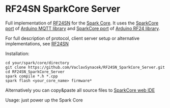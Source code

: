 RF24SN SparkCore Server
=======================


Full implementation of [RF24SN](https://github.com/VaclavSynacek/RF24SN) for the [Spark Core](https://www.spark.io/). It uses the [SparkCore port](https://community.spark.io/t/mqtt-library-and-sample/2111) of [Arduino MQTT library](http://knolleary.net/arduino-client-for-mqtt/) and [SparkCore port](https://community.spark.io/t/nrf24l01-library-ported/2286) of [Arduino RF24 library](https://maniacbug.github.io/RF24/classRF24.html).


For full description of protocol, client server setup or alternative implementations, see [RF24SN](https://github.com/VaclavSynacek/RF24SN)


Installation:
```Shell
cd your/spark/core/directory
git clone https://github.com/VaclavSynacek/RF24SN_SparkCore_Server.git
cd RF24SN_SparkCore_Server
spark compile *.h *.cpp
spark flash <your_core_name> firmware*
```

Alternatively you can copy&paste all source files to [SparkCore web IDE](https://www.spark.io/build)


Usage:
just power up the Spark Core


